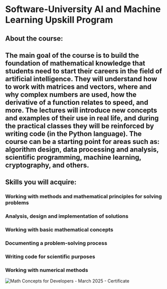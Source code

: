 # Software-University AI and Machine Learning Upskill Program

## About the course:

## The main goal of the course is to build the foundation of mathematical knowledge that students need to start their careers in the field of artificial intelligence. They will understand how to work with matrices and vectors, where and why complex numbers are used, how the derivative of a function relates to speed, and more. The lectures will introduce new concepts and examples of their use in real life, and during the practical classes they will be reinforced by writing code (in the Python language). The course can be a starting point for areas such as: algorithm design, data processing and analysis, scientific programming, machine learning, cryptography, and others.

## Skills you will acquire:

### Working with methods and mathematical principles for solving problems

### Analysis, design and implementation of solutions

### Working with basic mathematical concepts

### Documenting a problem-solving process

### Writing code for scientific purposes

### Working with numerical methods

![Math Concepts for Developers - March 2025 - Certificate](https://github.com/user-attachments/assets/04c61cb9-588f-44a1-800e-21841986cb7a)
